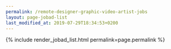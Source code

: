 ```yaml
---
permalink: /remote-designer-graphic-video-artist-jobs
layout: page-jobad-list
last_modified_at: 2019-07-29T18:34:53+0200
---
```

{% include render_jobad_list.html permalink=page.permalink %}
